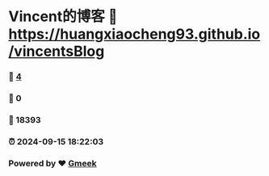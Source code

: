 # Vincent的博客 :link: https://huangxiaocheng93.github.io/vincentsBlog 
### :page_facing_up: [4](https://huangxiaocheng93.github.io/vincentsBlog/tag.html) 
### :speech_balloon: 0 
### :hibiscus: 18393 
### :alarm_clock: 2024-09-15 18:22:03 
### Powered by :heart: [Gmeek](https://github.com/Meekdai/Gmeek)
